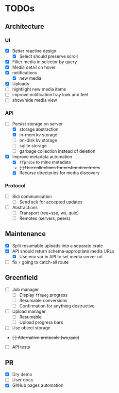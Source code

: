 # TODOs

## Architecture

### UI

- [x] Better reactive design
    - [x] Select should preserve scroll
- [x] Filter media in selector by query
- [x] Media detail on hover
- [x] notifications
    - [x] new media
- [x] Uploads
- [ ] hightlight new media items
- [ ] improve notification tray look and feel
- [ ] show/hide media view

### API

- [ ] Persist storage on server
    - [x] storage abstraction
    - [x] in-mem kv storage
    - [ ] on-disk kv storage
    - [ ] sqlite storage
    - [ ] garbage collection instead of deletion
- [x] Improve metadata automation
    - [x] `ffprobe` to mine metadata
    - ~~[ ] Use collections for nested directories~~
    - [x] Recurse directories for media discovery

### Protocol

- [ ] Bidi communication
    - [ ] Send ack for accepted updates
- [ ] Abstractions
    - [ ] Transport (req+sse, ws, quic)
    - [ ] Remotes (servers, peers)
    
## Maintenance

- [x] Split resumable uploads into a separate crate
- [x] API should return schema-appropriate media URLs
    - [x] Use env var in API to set media server url
- [ ] fix `/` going to catch-all route

## Greenfield

- [ ] Job manager
    - [ ] Display `ffmpeg` progress
    - [ ] Resumable conversions
    - [ ] Confirmation for anything destructive
- [ ] Upload manager
    - [ ] Resumable
    - [ ] Upload progress bars
- [ ] Use object storage
- ~~[ ] Alternative protocols (ws,quic)~~
- [ ] API tests

## PR

- [x] Dry demo 
- [ ] User docs
- [x] GitHub pages automation

